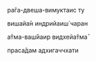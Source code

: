 ра̄га-двеша-вимуктаис ту

вишайа̄н индрийаиш́ чаран

а̄тма-ваш́йаир видхейа̄тма̄

праса̄дам адхигаччхати